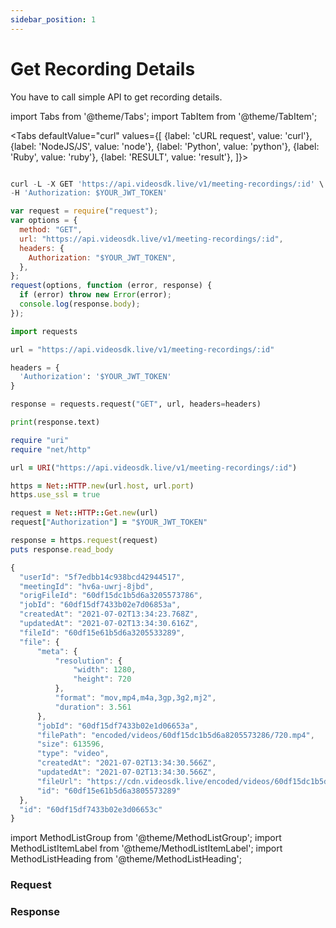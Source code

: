 ```yaml
---
sidebar_position: 1
---
```


# Get Recording Details

You have to call simple API to get recording details.

import Tabs from '@theme/Tabs';
import TabItem from '@theme/TabItem';

<Tabs
defaultValue="curl"
values={[
{label: 'cURL request', value: 'curl'},
{label: 'NodeJS/JS', value: 'node'},
{label: 'Python', value: 'python'},
{label: 'Ruby', value: 'ruby'},
{label: 'RESULT', value: 'result'},
]}>
<TabItem value="curl">

```js

curl -L -X GET 'https://api.videosdk.live/v1/meeting-recordings/:id' \
-H 'Authorization: $YOUR_JWT_TOKEN'

```

</TabItem>
<TabItem value="node">

```js
var request = require("request");
var options = {
  method: "GET",
  url: "https://api.videosdk.live/v1/meeting-recordings/:id",
  headers: {
    Authorization: "$YOUR_JWT_TOKEN",
  },
};
request(options, function (error, response) {
  if (error) throw new Error(error);
  console.log(response.body);
});
```

</TabItem>
<TabItem value="python">

```python
import requests

url = "https://api.videosdk.live/v1/meeting-recordings/:id"

headers = {
  'Authorization': '$YOUR_JWT_TOKEN'
}

response = requests.request("GET", url, headers=headers)

print(response.text)

```

</TabItem>
<TabItem value="ruby">

```ruby
require "uri"
require "net/http"

url = URI("https://api.videosdk.live/v1/meeting-recordings/:id")

https = Net::HTTP.new(url.host, url.port)
https.use_ssl = true

request = Net::HTTP::Get.new(url)
request["Authorization"] = "$YOUR_JWT_TOKEN"

response = https.request(request)
puts response.read_body

```

</TabItem>
<TabItem value="result">

```js
{
  "userId": "5f7edbb14c938bcd42944517",
  "meetingId": "hv6a-uwrj-8jbd",
  "origFileId": "60df15dc1b5d6a3205573786",
  "jobId": "60df15df7433b02e7d06853a",
  "createdAt": "2021-07-02T13:34:23.768Z",
  "updatedAt": "2021-07-02T13:34:30.616Z",
  "fileId": "60df15e61b5d6a3205533289",
  "file": {
      "meta": {
          "resolution": {
              "width": 1280,
              "height": 720
          },
          "format": "mov,mp4,m4a,3gp,3g2,mj2",
          "duration": 3.561
      },
      "jobId": "60df15df7433b02e1d06653a",
      "filePath": "encoded/videos/60df15dc1b5d6a8205573286/720.mp4",
      "size": 613596,
      "type": "video",
      "createdAt": "2021-07-02T13:34:30.566Z",
      "updatedAt": "2021-07-02T13:34:30.566Z",
      "fileUrl": "https://cdn.videosdk.live/encoded/videos/60df15dc1b5d6a8205573286/720.mp4",
      "id": "60df15e61b5d6a3805573289"
  },
  "id": "60df15df7433b02e3d06653c"
}
```

</TabItem>
</Tabs>

import MethodListGroup from '@theme/MethodListGroup';
import MethodListItemLabel from '@theme/MethodListItemLabel';
import MethodListHeading from '@theme/MethodListHeading';

### Request

<MethodListGroup>
    <MethodListGroup>
      <MethodListHeading heading="Path Parameters" />
      <MethodListItemLabel name="id" option={"optional"} type={"string"} />
    </MethodListGroup>
</MethodListGroup>

### Response

<MethodListGroup>
  <MethodListItemLabel name="__response"  type={"object"} >
    <MethodListGroup>
      <MethodListHeading heading="Properties" />
          <MethodListItemLabel name="userId"  type={"string"} />
          <MethodListItemLabel name="meetingId"  type={"string"} />
          <MethodListItemLabel name="sessionId"  type={"string"} />
          <MethodListItemLabel name="origFileId"  type={"string"} />
          <MethodListItemLabel name="jobId"  type={"string"} />
          <MethodListItemLabel name="fileId"  type={"string"} />
          <MethodListItemLabel name="file" type={"object"} >
            <MethodListGroup>
                <MethodListItemLabel name="meta" type={"object"} >
                  <MethodListGroup>
                          <MethodListItemLabel name="resolution" type={"object"} >
                            <MethodListGroup>
                                <MethodListItemLabel name="width"  type={"number"} />
                                <MethodListItemLabel name="height"  type={"number"} />
                            </MethodListGroup>
                          </MethodListItemLabel>
                      <MethodListItemLabel name="format"  type={"string"} />
                      <MethodListItemLabel name="duration"  type={"number"} />
                  </MethodListGroup>
                </MethodListItemLabel>
              <MethodListItemLabel name="jobId"  type={"string"} />
              <MethodListItemLabel name="filePath"  type={"string"} />
              <MethodListItemLabel name="size"  type={"number"} />
              <MethodListItemLabel name="type"  type={"string"} />
              <MethodListItemLabel name="fileUrl"  type={"string"} />
              <MethodListItemLabel name="updatedAt"  type={"date"} />
              <MethodListItemLabel name="createdAt"  type={"date"} />
              <MethodListItemLabel name="id"  type={"string"} />
            </MethodListGroup>
          </MethodListItemLabel>
          <MethodListItemLabel name="createdAt"  type={"date"} />
          <MethodListItemLabel name="updatedAt"  type={"date"} />
          <MethodListItemLabel name="id"  type={"string"} />
    </MethodListGroup>
  </MethodListItemLabel>
</MethodListGroup>
